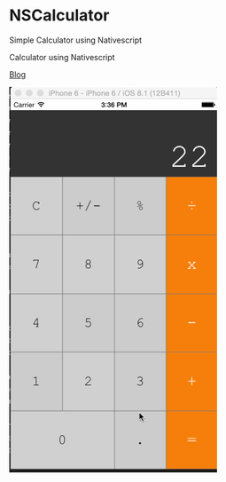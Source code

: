 # NSCalculator
Simple Calculator using Nativescript

Calculator using Nativescript

[Blog](https://zhuanlan.zhihu.com/p/21458458)

![image](https://github.com/eeandrew/ReadmeResource/blob/master/img/nativescript/nascript-calculator.gif)
